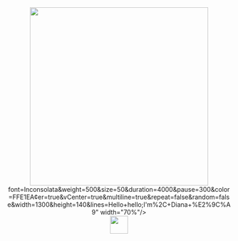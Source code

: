 <div id="header" align="center" >
<!--   <img src="https://media.giphy.com/media/j98SQB5Y7WqnC/giphy.gif" width="400" /> -->
   <img src="https://i.giphy.com/media/v1.Y2lkPTc5MGI3NjExMmR5dHdndndkeXZyNTQwemF1bDhiNDIxMnpqcGk0cnBqYmhhMjB0ZiZlcD12MV9pbnRlcm5hbF9naWZfYnlfaWQmY3Q9Zw/105TPTlFrqaW1G/giphy.gif" width="400" />
font=Inconsolata&weight=500&size=50&duration=4000&pause=300&color=FFE1EA&center=true&vCenter=true&multiline=true&repeat=false&random=false&width=1300&height=140&lines=Hello+hello;I'm%2C+Diana+%E2%9C%A9" width="70%"/><br>
<img src="https://raw.githubusercontent.com/innng/innng/master/assets/kyubey.gif" height="40" />
</div>
